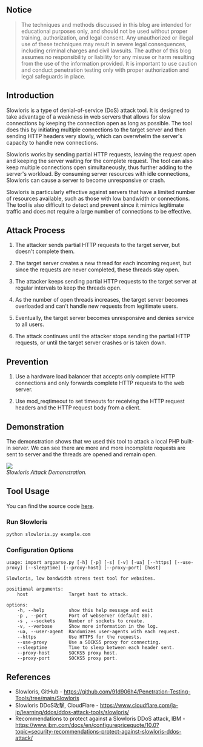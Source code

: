 ## Notice

> The techniques and methods discussed in this blog are intended for educational purposes only, and should not be used without proper training, authorization, and legal consent. Any unauthorized or illegal use of these techniques may result in severe legal consequences, including criminal charges and civil lawsuits. The author of this blog assumes no responsibility or liability for any misuse or harm resulting from the use of the information provided. It is important to use caution and conduct penetration testing only with proper authorization and legal safeguards in place.

## Introduction

Slowloris is a type of denial-of-service (DoS) attack tool. It is designed to take advantage of a weakness in web servers that allows for slow connections by keeping the connection open as long as possible. The tool does this by initiating multiple connections to the target server and then sending HTTP headers very slowly, which can overwhelm the server's capacity to handle new connections.

Slowloris works by sending partial HTTP requests, leaving the request open and keeping the server waiting for the complete request. The tool can also keep multiple connections open simultaneously, thus further adding to the server's workload. By consuming server resources with idle connections, Slowloris can cause a server to become unresponsive or crash.

Slowloris is particularly effective against servers that have a limited number of resources available, such as those with low bandwidth or connections. The tool is also difficult to detect and prevent since it mimics legitimate traffic and does not require a large number of connections to be effective.

## Attack Process

1. The attacker sends partial HTTP requests to the target server, but doesn't complete them.

2. The target server creates a new thread for each incoming request, but since the requests are never completed, these threads stay open.

3. The attacker keeps sending partial HTTP requests to the target server at regular intervals to keep the threads open.

4. As the number of open threads increases, the target server becomes overloaded and can't handle new requests from legitimate users.

5. Eventually, the target server becomes unresponsive and denies service to all users.

6. The attack continues until the attacker stops sending the partial HTTP requests, or until the target server crashes or is taken down.

## Prevention

1. Use a hardware load balancer that accepts only complete HTTP connections and only forwards complete HTTP requests to the web server.

2. Use mod_reqtimeout to set timeouts for receiving the HTTP request headers and the HTTP request body from a client.

## Demonstration

The demonstration shows that we used this tool to attack a local PHP built-in server. We can see there are more and more incomplete requests are sent to server and the threads are opened and remain open.

<div class="public-article-image">
    <img src="https://i.imgur.com/TqDkM7g.gif" /><br />
    <i>Slowloris Attack Demonstration.</i>
</div>

## Tool Usage

You can find the source code <a href="https://github.com/91d906h4/Penetration-Testing-Tools/tree/main/Slowloris" target="_blank">here</a>.

### Run Slowloris

```sh
python slowloris.py example.com
```

### Configuration Options

```
usage: import argparse.py [-h] [-p] [-s] [-v] [-ua] [--https] [--use-proxy] [--sleeptime] [--proxy-host] [--proxy-port] [host]

Slowloris, low bandwidth stress test tool for websites.

positional arguments:
    host               Target host to attack.

options:
    -h, --help         show this help message and exit
    -p , --port        Port of webserver (default 80).
    -s , --sockets     Number of sockets to create.
    -v, --verbose      Show more information in the log.
    -ua, --user-agent  Randomizes user-agents with each request.
    --https            Use HTTPS for the requests.
    --use-proxy        Use a SOCKS5 proxy for connecting.
    --sleeptime        Time to sleep between each header sent.
    --proxy-host       SOCKS5 proxy host.
    --proxy-port       SOCKS5 proxy port.
```

## References

<ul class="public-article-references">
    <li>Slowloris, GitHub - <a href="https://github.com/91d906h4/Penetration-Testing-Tools/tree/main/Slowloris" target="_blank">https://github.com/91d906h4/Penetration-Testing-Tools/tree/main/Slowloris</a></li>
    <li>Slowloris DDoS攻撃, CloudFlare - <a href="https://www.cloudflare.com/ja-jp/learning/ddos/ddos-attack-tools/slowloris/" target="_blank">https://www.cloudflare.com/ja-jp/learning/ddos/ddos-attack-tools/slowloris/</a></li>
    <li>Recommendations to protect against a Slowloris DDoS attack, IBM - <a href="https://www.ibm.com/docs/en/configurepricequote/10.0?topic=security-recommendations-protect-against-slowloris-ddos-attack" target="_blank">https://www.ibm.com/docs/en/configurepricequote/10.0?topic=security-recommendations-protect-against-slowloris-ddos-attack/</a></li>
</ul>